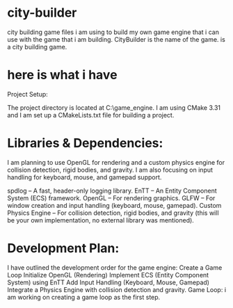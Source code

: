 # city-builder
city building game
files i am using to build my own game engine that i can use with the game that i am building. CityBuilder is the name of the game. is a city building game.

# here is what i have
Project Setup:

The project directory is located at C:\game_engine.
I am using CMake 3.31 and I am set up a CMakeLists.txt file for building a project.

# Libraries & Dependencies:
I am planning to use OpenGL for rendering and a custom physics engine for collision detection, rigid bodies, and gravity.
I am also focusing on input handling for keyboard, mouse, and gamepad support.

spdlog – A fast, header-only logging library.
EnTT – An Entity Component System (ECS) framework.
OpenGL – For rendering graphics.
GLFW – For window creation and input handling (keyboard, mouse, gamepad).
Custom Physics Engine – For collision detection, rigid bodies, and gravity (this will be your own implementation, no external library was mentioned).

# Development Plan:

I have outlined the development order for the game engine:
Create a Game Loop
Initialize OpenGL (Rendering)
Implement ECS (Entity Component System) using EnTT
Add Input Handling (Keyboard, Mouse, Gamepad)
Integrate a Physics Engine with collision detection and gravity.
Game Loop: i am working on creating a game loop as the first step.
